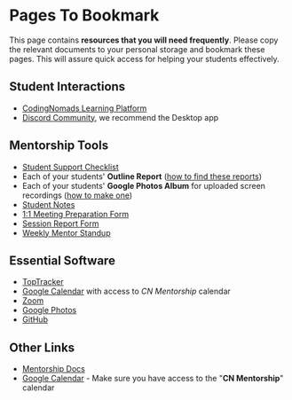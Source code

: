 # Pages To Bookmark

This page contains **resources that you will need frequently**. Please copy the relevant documents to your personal storage and bookmark these pages. This will assure quick access for helping your students effectively.

## Student Interactions

- [CodingNomads Learning Platform](https://codingnomads.com)
- [Discord Community](https://codingnomads.com/discord), we recommend the Desktop app

## Mentorship Tools

- [Student Support Checklist](08_checklist.md)
- Each of your students' **Outline Report** ([how to find these reports](05_tools.md#progress-check-ins-with-the-learning-platform))
- Each of your students' **Google Photos Album** for uploaded screen recordings ([how to make one](05_tools.md#storage-with-google-photos))
- [Student Notes](13_student_notes.md)
- [1:1 Meeting Preparation Form](https://docs.google.com/forms/d/e/1FAIpQLSdwZsajyzT8CnPWusgn5dB-9AwI2sZNxJR8PAl5MZZ_bvyldw/viewform)
- <span style="color:lightgray;">[Session Report Form](https://docs.google.com/forms/d/e/1FAIpQLSfcYcVSnGAIhEB4wNr4tURIqQ_6lRa0xo7ARpWeDuhFq9a7bA/viewform)</span>
- [Weekly Mentor Standup](https://docs.google.com/forms/d/e/1FAIpQLSdZEKcxX9ZYE-M1P8xZ8Wuipkt2W2lE1ArtZCUUO6z1pOtuRA/viewform)

## Essential Software

- [TopTracker](05_tools.md#time-tracking-with-toptracker)
- [Google Calendar](05_tools.md#recording-meetings-on-google-calendar) with access to _CN Mentorship_ calendar
- [Zoom](05_tools.md#video-sessions-and-recordings-with-zoom)
- [Google Photos](05_tools.md#storage-with-google-photos)
- [GitHub](05_tools.md#code-reviews-with-github)

## Other Links

- [Mentorship Docs](README.md)
- [Google Calendar](https://calendar.google.com/) - Make sure you have access to the "**CN Mentorship**" calendar
